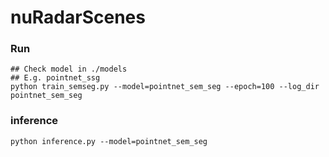 # nuRadarScenes

### Run
```
## Check model in ./models 
## E.g. pointnet_ssg
python train_semseg.py --model=pointnet_sem_seg --epoch=100 --log_dir pointnet_sem_seg
```
### inference
```
python inference.py --model=pointnet_sem_seg
```